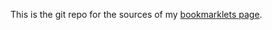 This is the git repo for the sources of my [bookmarklets page](https://thomasleplus.github.io/bookmarklets).
